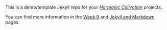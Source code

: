 This is a demo/template Jekyll repo for your [*Harmonic Collection*](https://core-interaction.github.io/project/harmonic/) projects.

You can find more information in the [Week 9](https://core-interaction.github.io/week/9/) and [Jekyll and Markdown](https://core-interaction.github.io/topic/jekyll-markdown/) pages.
